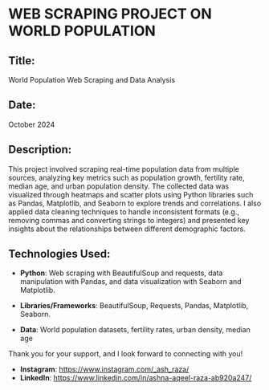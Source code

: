 # WEB SCRAPING PROJECT ON WORLD POPULATION


## Title:
World Population Web Scraping and Data Analysis

## Date:
October 2024

## Description:
This project involved scraping real-time population data from multiple sources, analyzing key metrics such as population growth, fertility rate, median age, and urban population density. The collected data was visualized through heatmaps and scatter plots using Python libraries such as Pandas, Matplotlib, and Seaborn to explore trends and correlations. I also applied data cleaning techniques to handle inconsistent formats (e.g., removing commas and converting strings to integers) and presented key insights about the relationships between different demographic factors.

## Technologies Used:

- **Python**: Web scraping with BeautifulSoup and requests, data manipulation with Pandas, and data visualization with Seaborn and Matplotlib.
  
- **Libraries/Frameworks**: BeautifulSoup, Requests, Pandas, Matplotlib, Seaborn.
  
- **Data**: World population datasets, fertility rates, urban density, median age

Thank you for your support, and I look forward to connecting with you!
- **Instagram**: https://www.instagram.com/_ash_raza/
- **LinkedIn**: https://www.linkedin.com/in/ashna-aqeel-raza-ab920a247/
